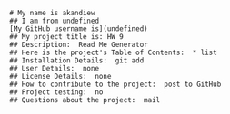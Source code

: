 
      # My name is akandiew
      ## I am from undefined
      [My GitHub username is](undefined)
      ## My project title is: HW 9
      ## Description:  Read Me Generator
      ## Here is the project's Table of Contents:  * list
      ## Installation Details:  git add
      ## User Details:  none
      ## License Details:  none
      ## How to contribute to the project:  post to GitHub
      ## Project testing:  no
      ## Questions about the project:  mail
